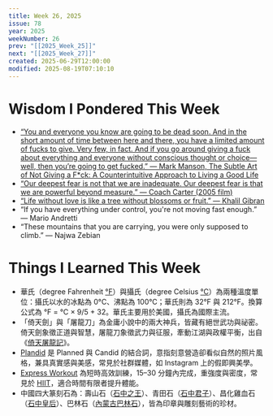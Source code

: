 ```yaml
---
title: Week 26, 2025
issue: 78
year: 2025
weekNumber: 26
prev: "[[2025_Week_25]]"
next: "[[2025_Week_27]]"
created: 2025-06-29T12:00:00
modified: 2025-08-19T07:10:10
---
```


# Wisdom I Pondered This Week

* [“You and everyone you know are going to be dead soon. And in the short amount of time between here and there, you have a limited amount of fucks to give. Very few, in fact. And if you go around giving a fuck about everything and everyone without conscious thought or choice—well, then you’re going to get fucked.” ― Mark Manson, The Subtle Art of Not Giving a F\*ck: A Counterintuitive Approach to Living a Good Life](https://www.goodreads.com/work/quotes/48297245-the-subtle-art-of-not-giving-a-f-ck-a-counterintuitive-approach-to-livi)
* [“Our deepest fear is not that we are inadequate. Our deepest fear is that we are powerful beyond measure.” — Coach Carter (2005 film)](https://youtu.be/2_fDhqRk_Ro)
* [“Life without love is like a tree without blossoms or fruit.” — Khalil Gibran](https://www.brainyquote.com/quotes/khalil_gibran_100719)
* “If you have everything under control, you're not moving fast enough.” — Mario Andretti
* “These mountains that you are carrying, you were only supposed to climb.” — Najwa Zebian

# Things I Learned This Week

* 華氏（degree Fahrenheit [°F](https://zh.wikipedia.org/wiki/%E8%8F%AF%E6%B0%8F%E6%BA%AB%E6%A8%99)）與攝氏（degree Celsius [°C](https://zh.wikipedia.org/wiki/%E6%94%9D%E6%B0%8F%E6%BA%AB%E6%A8%99)）為兩種溫度單位：攝氏以水的冰點為 0°C、沸點為 100°C；華氏則為 32°F 與 212°F。換算公式為 °F = °C × 9/5 + 32。華氏主要用於美國，攝氏為國際主流。
* 「倚天劍」與「屠龍刀」為金庸小說中的兩大神兵，皆藏有絕世武功與祕密。倚天劍象徵正道與智慧，屠龍刀象徵武力與征服，牽動江湖與政權平衡，出自《[倚天屠龍記](https://zh.wikipedia.org/wiki/%E5%80%9A%E5%A4%A9%E5%B1%A0%E9%BE%8D%E8%A8%98)》。
* [Plandid](https://en.wiktionary.org/wiki/plandid) 是 Planned 與 Candid 的結合詞，意指刻意營造卻看似自然的照片風格，兼具真實感與美感，常見於社群媒體，如 Instagram 上的假即興美學。
* [Express Workout](https://darebee.com/workouts/express-workout.html) 為短時高效訓練，15–30 分鐘內完成，重強度與密度，常見於 [HIIT](https://zh.wikipedia.org/wiki/%E9%AB%98%E5%BC%B7%E5%BA%A6%E9%96%93%E6%AD%87%E8%A8%93%E7%B7%B4)，適合時間有限者提升體能。
* 中國四大篆刻石為：壽山石（[石中之王](https://zh.wikipedia.org/wiki/%E5%A3%BD%E5%B1%B1%E7%9F%B3)）、青田石（[石中君子](https://zh.wikipedia.org/wiki/%E9%9D%92%E7%94%B0%E7%9F%B3)）、昌化雞血石（[石中皇后](https://zh.wikipedia.org/wiki/%E6%98%8C%E5%8C%96%E7%9F%B3)）、巴林石（[內蒙古巴林石](https://zh.wikipedia.org/wiki/%E5%B7%B4%E6%9E%97%E7%9F%B3)），皆為印章與雕刻藝術的珍材。
